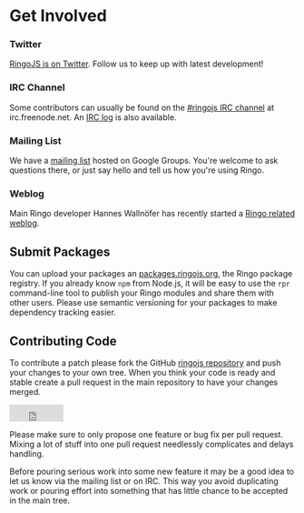 # Get Involved

### Twitter

[RingoJS is on Twitter](http://twitter.com/ringojs). Follow us to keep up with latest development!

### IRC Channel

Some contributors can usually be found on the [#ringojs IRC channel](irc://irc.freenode.net/ringojs) at irc.freenode.net. An [IRC log](/bot/) is also available.

### Mailing List

We have a [mailing list](http://groups.google.com/group/ringojs) hosted on Google Groups. You're welcome to ask questions there, or just say hello and tell us how you're using Ringo.

### Weblog

Main Ringo developer Hannes Wallnöfer has recently started a [Ringo related weblog](http://hns.github.com/).

## Submit Packages

You can upload your packages an [packages.ringojs.org](http://packages.ringojs.org), the Ringo package registry. If you already know `npm` from Node.js, it will be easy to use the `rpr` command-line tool to publish your Ringo modules and share them with other users. Please use semantic versioning for your packages to make dependency tracking easier.

## Contributing Code

To contribute a patch please fork the GitHub [ringojs repository] and push
your changes to your own tree. When you think your code is ready and stable
create a pull request in the main repository to have your changes merged.

<iframe src="http://ghbtns.com/github-btn.html?user=ringo&amp;repo=ringojs&amp;type=fork&amp;count=true&amp;size=large"
  allowtransparency="true" frameborder="0" scrolling="0" width="95px" height="30px"></iframe>

Please make sure to only propose one feature or bug fix per pull request.
Mixing a lot of stuff into one pull request needlessly complicates and delays
handling.

Before pouring serious work into some new feature it may be a good idea
to let us know via the mailing list or on IRC. This way you avoid duplicating work or pouring
effort into something that has little chance to be accepted in the main tree.

[ringojs repository]: http://github.com/ringo/ringojs
